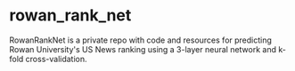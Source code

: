 # rowan_rank_net
RowanRankNet is a private repo with code and resources for predicting Rowan University's US News ranking using a 3-layer neural network and k-fold cross-validation.
